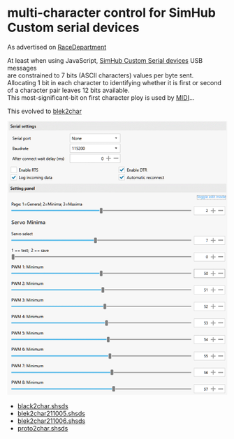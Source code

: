 # multi-character control for SimHub Custom serial devices
 As advertised on [RaceDepartment](https://www.racedepartment.com/threads/multi-character-control-for-simhub-custom-serial-devices.208661/)  

At least when using JavaScript, [SimHub Custom Serial devices](https://github.com/SHWotever/SimHub/wiki/Custom-serial-devices) USB messages  
are constrained to 7 bits (ASCII characters) values per byte sent.  
Allocating 1 bit in each character to identifying
whether it is first or second of a character pair leaves 12 bits available.  
This most-significant-bit on first character ploy is used by [MIDI](https://blekenbleu.github.io/MIDI/)...

This evolved to [blek2char](../blek2char/)

![](blek2char.gif)

- [black2char.shsds](https://github.com/blekenbleu/SimHub-Profiles/blob/main/black2char.shsds)  
- [blek2char211005.shsds](https://github.com/blekenbleu/SimHub-Profiles/blob/main/blek2char211005.shsds)  
- [blek2char211006.shsds](https://github.com/blekenbleu/SimHub-Profiles/blob/main/blek2char211006.shsds)  
- [proto2char.shsds](https://github.com/blekenbleu/SimHub-Profiles/blob/main/proto2char.shsds)  
